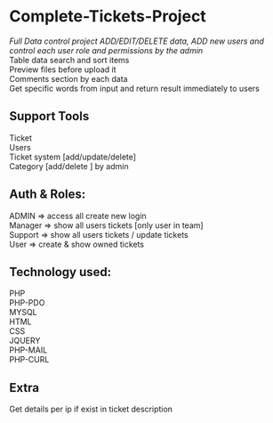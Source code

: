# Complete-Tickets-Project<br/>
*Full Data control project ADD/EDIT/DELETE data, ADD new users and control each user role and permissions by the admin<br/>*
Table data search and sort items<br/>
Preview files before upload it<br/>
Comments section by each data<br/>
Get specific words from input and return result immediately to users<br/>

## Support Tools<br/>
Ticket<br/>
Users<br/>
Ticket system [add/update/delete]<br/>
Category [add/delete ] by admin<br/>
## Auth & Roles:<br/>
ADMIN => access all create new login<br/>
Manager => show all users tickets [only user in team]<br/>
Support => show all users tickets / update tickets<br/>
User => create & show owned tickets<br/>
## Technology used:<br/>
PHP<br/>
PHP-PDO<br/>
MYSQL<br/>
HTML<br/>
CSS<br/>
JQUERY<br/>
PHP-MAIL<br/>
PHP-CURL<br/>
## Extra<br/>
Get details per ip if exist in ticket description<br/>
